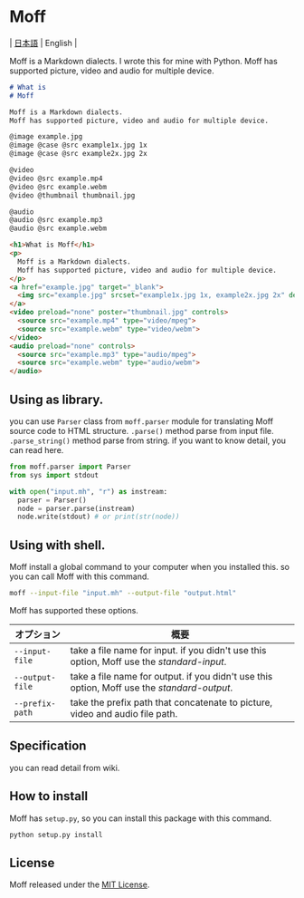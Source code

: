 
# Moff

\| [日本語](README.ja.md) \| English \|

Moff is a Markdown dialects.
I wrote this for mine with Python.
Moff has supported picture, video and audio for multiple device.

```markdown
# What is 
# Moff 

Moff is a Markdown dialects.
Moff has supported picture, video and audio for multiple device.

@image example.jpg
@image @case @src example1x.jpg 1x
@image @case @src example2x.jpg 2x

@video 
@video @src example.mp4
@video @src example.webm
@video @thumbnail thumbnail.jpg

@audio 
@audio @src example.mp3
@audio @src example.webm
```

```html
<h1>What is Moff</h1>
<p>
  Moff is a Markdown dialects.
  Moff has supported picture, video and audio for multiple device.
</p>
<a href="example.jpg" target="_blank">
  <img src="example.jpg" srcset="example1x.jpg 1x, example2x.jpg 2x" decoding="async">
</a>
<video preload="none" poster="thumbnail.jpg" controls>
  <source src="example.mp4" type="video/mpeg">
  <source src="example.webm" type="video/webm">
</video>
<audio preload="none" controls>
  <source src="example.mp3" type="audio/mpeg">
  <source src="example.webm" type="audio/webm">
</audio>
```

## Using as library.

you can use `Parser` class from `moff.parser` module for translating Moff source code to HTML structure. 
`.parse()` method parse from input file. `.parse_string()` method parse from string.
if you want to know detail, you can read here.

```python
from moff.parser import Parser
from sys import stdout

with open("input.mh", "r") as instream:
  parser = Parser()
  node = parser.parse(instream)
  node.write(stdout) # or print(str(node))
```

## Using with shell.

Moff install a global command to your computer when you installed this. so you can call Moff with this command.

```bash
moff --input-file "input.mh" --output-file "output.html"
```

Moff has supported these options.

| オプション | 概要 | 
| ---- | ---- |
| `--input-file` | take a file name for input. if you didn't use this option, Moff use the *standard-input*. | 
| `--output-file` | take a file name for output. if you didn't use this option, Moff use the *standard-output*. | 
| `--prefix-path` | take the prefix path that concatenate to picture, video and audio file path. | 

## Specification

you can read detail from wiki.

## How to install

Moff has `setup.py`, so you can install this package with this command.

```bash
python setup.py install
```

## License

Moff released under the [MIT License](LICENSE).
